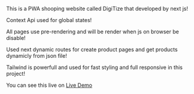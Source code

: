 This is a PWA shooping website called DigiTize that developed by next js!

Context Api used for global states!

All pages use pre-rendering and will be render when js on browser be disable!

Used next dynamic routes for create product pages and get products dynamicly from json file!

Tailwind is powerfull and used for fast styling and full responsive in this project!

You can see this live on [Live Demo](https://digitizeshop.netlify.app/)

